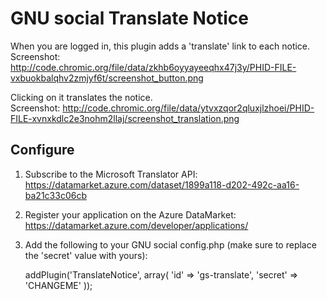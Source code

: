 GNU social Translate Notice
===========================

When you are logged in, this plugin adds a 'translate' link to each notice.  
Screenshot:
http://code.chromic.org/file/data/zkhb6oyyayeeqhx47j3y/PHID-FILE-vxbuokbalqhv2zmjyf6t/screenshot_button.png

Clicking on it translates the notice.  
Screenshot: http://code.chromic.org/file/data/ytvxzqor2qluxjlzhoei/PHID-FILE-xvnxkdlc2e3nohm2llaj/screenshot_translation.png

Configure
---------

1. Subscribe to the Microsoft Translator API: https://datamarket.azure.com/dataset/1899a118-d202-492c-aa16-ba21c33c06cb
2. Register your application on the Azure DataMarket: https://datamarket.azure.com/developer/applications/
3. Add the following to your GNU social config.php (make sure to replace the 'secret' value with yours):

    addPlugin('TranslateNotice', array(
        'id'     => 'gs-translate',
        'secret' => 'CHANGEME'
    ));

